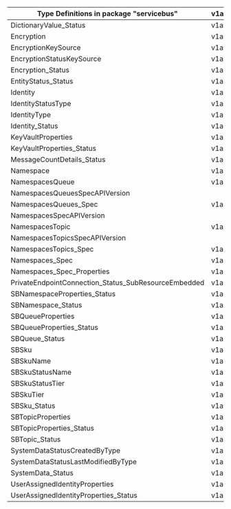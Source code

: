 | Type Definitions in package "servicebus"             | v1alpha1api20210101preview | v1beta20210101preview |
|------------------------------------------------------|----------------------------|-----------------------|
| DictionaryValue_Status                               | v1alpha1api20210101preview | v1beta20210101preview |
| Encryption                                           | v1alpha1api20210101preview | v1beta20210101preview |
| EncryptionKeySource                                  | v1alpha1api20210101preview | v1beta20210101preview |
| EncryptionStatusKeySource                            | v1alpha1api20210101preview | v1beta20210101preview |
| Encryption_Status                                    | v1alpha1api20210101preview | v1beta20210101preview |
| EntityStatus_Status                                  | v1alpha1api20210101preview | v1beta20210101preview |
| Identity                                             | v1alpha1api20210101preview | v1beta20210101preview |
| IdentityStatusType                                   | v1alpha1api20210101preview | v1beta20210101preview |
| IdentityType                                         | v1alpha1api20210101preview | v1beta20210101preview |
| Identity_Status                                      | v1alpha1api20210101preview | v1beta20210101preview |
| KeyVaultProperties                                   | v1alpha1api20210101preview | v1beta20210101preview |
| KeyVaultProperties_Status                            | v1alpha1api20210101preview | v1beta20210101preview |
| MessageCountDetails_Status                           | v1alpha1api20210101preview | v1beta20210101preview |
| Namespace                                            | v1alpha1api20210101preview | v1beta20210101preview |
| NamespacesQueue                                      | v1alpha1api20210101preview | v1beta20210101preview |
| NamespacesQueuesSpecAPIVersion                       |                            | v1beta20210101preview |
| NamespacesQueues_Spec                                | v1alpha1api20210101preview | v1beta20210101preview |
| NamespacesSpecAPIVersion                             |                            | v1beta20210101preview |
| NamespacesTopic                                      | v1alpha1api20210101preview | v1beta20210101preview |
| NamespacesTopicsSpecAPIVersion                       |                            | v1beta20210101preview |
| NamespacesTopics_Spec                                | v1alpha1api20210101preview | v1beta20210101preview |
| Namespaces_Spec                                      | v1alpha1api20210101preview | v1beta20210101preview |
| Namespaces_Spec_Properties                           | v1alpha1api20210101preview | v1beta20210101preview |
| PrivateEndpointConnection_Status_SubResourceEmbedded | v1alpha1api20210101preview | v1beta20210101preview |
| SBNamespaceProperties_Status                         | v1alpha1api20210101preview | v1beta20210101preview |
| SBNamespace_Status                                   | v1alpha1api20210101preview | v1beta20210101preview |
| SBQueueProperties                                    | v1alpha1api20210101preview | v1beta20210101preview |
| SBQueueProperties_Status                             | v1alpha1api20210101preview | v1beta20210101preview |
| SBQueue_Status                                       | v1alpha1api20210101preview | v1beta20210101preview |
| SBSku                                                | v1alpha1api20210101preview | v1beta20210101preview |
| SBSkuName                                            | v1alpha1api20210101preview | v1beta20210101preview |
| SBSkuStatusName                                      | v1alpha1api20210101preview | v1beta20210101preview |
| SBSkuStatusTier                                      | v1alpha1api20210101preview | v1beta20210101preview |
| SBSkuTier                                            | v1alpha1api20210101preview | v1beta20210101preview |
| SBSku_Status                                         | v1alpha1api20210101preview | v1beta20210101preview |
| SBTopicProperties                                    | v1alpha1api20210101preview | v1beta20210101preview |
| SBTopicProperties_Status                             | v1alpha1api20210101preview | v1beta20210101preview |
| SBTopic_Status                                       | v1alpha1api20210101preview | v1beta20210101preview |
| SystemDataStatusCreatedByType                        | v1alpha1api20210101preview | v1beta20210101preview |
| SystemDataStatusLastModifiedByType                   | v1alpha1api20210101preview | v1beta20210101preview |
| SystemData_Status                                    | v1alpha1api20210101preview | v1beta20210101preview |
| UserAssignedIdentityProperties                       | v1alpha1api20210101preview | v1beta20210101preview |
| UserAssignedIdentityProperties_Status                | v1alpha1api20210101preview | v1beta20210101preview |
